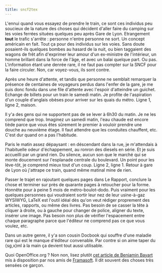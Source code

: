 ```yaml
---
title: sncf2tex
---
```


L'ennui quand vous essayez de prendre le train, ce sont ces individus peu
soucieux de la nature des choses qui décident d'aller faire du camping sur les
voies ferrées situées quelques peu après Gare de Lyon. Etrangement **tout** le
trafic s'arrête : personne n'entre personne ne sort. Un concept américain en
fait. Tout ça pour des individus sur les voies. Sans doute posaient-ils
quelques bombes au hasard de la nuit, ou bien taggaient des wagons de frêt
afin d'exprimer leur amour d'un ex-ministre de l'intérieur, un homme brillant
dans la force de l'âge, et avec un balai quelque part. Ou pas. L'information
étant une denrée rare, il ne faut pas compter sur la SNCF pour la faire
circuler. Non, car voyez-vous, ils sont contre.

Après une heure d'attente, et tandis que personne ne semblait remarquer la
présence de centaines de voyageurs perdus dans l'enfer de la gare, je me suis
donc fondu dans une file d'attente avec l'espoir d'atteindre un guichet.
Echange de billets pour un train le samedi matin. Je profite de l'aspiration
d'un couple d'anglais obèses pour arriver sur les quais du métro. Ligne 1,
ligne 2, maison.

Il y'a des gens qui ne supportent pas de se lever à 6h30 du matin. Je ne les
comprend que trop. Imaginez un samedi matin, l'eau chaude est encore tiède
parce que vous êtes sûrement le premier à vouloir prendre une douche au
neuvième étage. Il faut attendre que les conduites chauffent, etc. C'est dur
quand on a pas l'habitude.

Paris le matin assez dépaysant : en déscendant dans la rue, je m'attendais à
l'habituelle odeur d'échappement, au ronron des diesels en série. Et je suis
accueilli par un grand rien. Du silence, aucun son que le marché qui se monte
doucement sur l'esplanade centrale du boulevard. Un point pour les lève-tôt,
je comprend mieux tout d'un coup. Ligne 2, ligne 1. Retour à gare de Lyon où
j'attrape ce train, quand même matinal mine de rien.

Passer le trajet en rajoutant quelques pages dans Le Rapport, conclure la
chose et terminer sur près de quarante pages à retoucher pour la forme.
Honnête pour à peine 5 mois de métro-boulot-dodo. Puis vraiment pour les
quelques personnes qui voudraient sortir leur nez de leur usine-à-gaz WYSIWYG,
LaTeX est l'outil idéal dès qu'on veut rédiger proprement des articles,
rapports, ou même des livres. Pas besoin de se casser la tête à cliquer à
droite, ou à gauche pour changer de police, aligner du texte, insérer une
image. Pas besoin non plus de vérifier l'espacement entre chaque paragraphe
parce que l'éditeur ne comprend pas ce que vous voulez, etc.

Dans un autre genre, il y'a son cousin Docbook qui souffre d'une maladie rare
qui est le manque d'éditeur convenable. Par contre si on aime taper du
{sg,x}ml à la main ça devient tout aussi utilisable.

Quoi OpenOffice.org ? Non non, lisez plutôt [cet article de Benjamin
Bayart](http://www.framasoft.net/IMG/liberateur.pdf) mis à disposition par nos
amis de [Framasoft](http://www.framasoft.net/article3095.html). Il dit souvent
des choses très sensées ce garçon.

